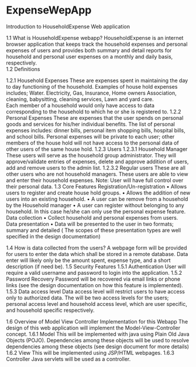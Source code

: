 # ExpenseWepApp
Introduction to HouseholdExpense Web application

1.1	What is HouseholdExpense webapp? 
HouseholdExpense is an internet browser application that keeps track the household expenses and personal expenses of users and provides both summary and detail reports for household and personal user expenses on a monthly and daily basis, respectively.  
1.2	Definitions 

1.2.1	Household Expenses
These are expenses spent in maintaining the day to day functioning of the household. Examples of house hold expenses includes; Water. Electricity, Gas, Insurance, Home owners Association, cleaning, babysitting, cleaning services, Lawn and yard care.   
Each member of a household would only have access to data corresponding to the household to which he or she is registered to. 
1.2.2	Personal Expenses
These are expenses that the user spends on personal goods and services for his/her individual benefits. The list of personal expenses includes: dinner bills, personal item shopping bills, hospital bills, and school bills.
Personal expenses will be private to each user; other members of the house hold will not have access to the personal data of other users of the same house hold. 
1.2.3	Users 
1.2.3.1	Household Manager 
These users will serve as the household group administrator. They will approve/validate entries of expenses, delete and approve addition of users, add and remove users to the admin list. 
1.2.3.2	Regular users 
These are all other users who are not household managers. These users are able to view and enter their household expenses.
Note: User will have full control over their personal data. 
1.3	Core Features 
Registration/Un-registration 
•	Allows users to register and create house hold groups. 
•	Allows the addition of new users into an existing household.
•	A user can be remove from a household by the Household manager 
•	A user can register without belonging to any household. In this case he/she can only use the personal expense feature. 
Data collection 
•	Collect household and personal expenses from users.
Data presentation
•	Data will be presented to the user in two formats; summary and detailed ( The scopes of these presentation types are well specified in the design documentation) 

1.4	How is data collected from the users?
A webpage form will be provided for users to enter the data which shall be stored in a remote database. Data enter will likely only be the amount spent, expense type, and a short description (if need be). 
1.5	Security Features 
1.5.1	Authentication 
User will require a valid username and password to login into the application.
1.5.2	Password Recovery
Password will be recovered via email links or phone links (see the design documentation on how this feature is implemented). 
1.5.3	Data access level
Data access level will restrict users to have access only to authorized data. The will be two access levels for the users; personal access level and household access level, which are user specific, and household specific respectively. 

1.6	Overview of Model View Controller Implementation for this Webapp
The design of this web application will implement the Model-View-Controller concept. 
1.6.1	Model
This will be implemented with java using Plain Old Java Objects (POJO). Dependencies among these objects will be used to resolve dependencies among these objects (see design document for more details) 
1.6.2	View 
This will be implemented using JSP/HTML webpages. 
1.6.3	Controller 
Java servlets will be used as a controller. 

